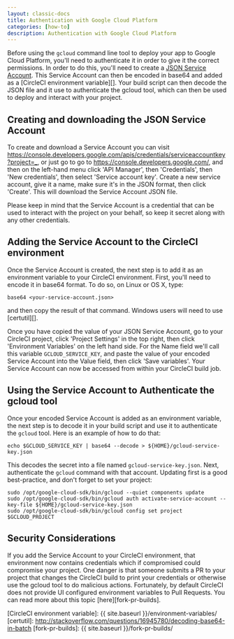 ```yaml
---
layout: classic-docs
title: Authentication with Google Cloud Platform
categories: [how-to]
description: Authentication with Google Cloud Platform
---
```


Before using the `gcloud` command line tool to deploy your app to Google Cloud 
Platform, you'll need to authenticate it in order to give it the correct 
permissions. In order to do this, you'll need to create a 
[JSON Service Account][]. This Service Account can then be encoded in base64 
and added as a [CircleCI environment variable][]. Your build script can then decode 
the JSON file and it use to authenticate the gcloud tool, which can then be 
used to deploy and interact with your project.

## Creating and downloading the JSON Service Account

To create and download a Service Account you can visit 
<https://console.developers.google.com/apis/credentials/serviceaccountkey?project=_>, 
or just go to go to <https://console.developers.google.com/>, and then on the 
left-hand menu click 'API Manager', then 'Credentials', then 'New credentials', 
then select 'Service account key'. Create a new service account, give it a 
name, make sure it's in the JSON format, then click 'Create'. This will 
download the Service Account JSON file.

Please keep in mind that the Service Account is a credential that can be used 
to interact with the project on your behalf, so keep it secret along with any 
other credentials.

## Adding the Service Account to the CircleCI environment

Once the Service Account is created, the next step is to add it as an 
environment variable to your CircleCI environment. First, you'll need to encode 
it in base64 format. To do so, on Linux or OS X, type:

```
base64 <your-service-account.json>
```

and then copy the result of that command. Windows users will need to use 
[certutil][].

Once you have copied the value of your JSON Service Account, go to your 
CircleCI project, click 'Project Settings' in the top right, then click 
'Environment Variables' on the left hand side. For the Name field we'll call 
this variable `GCLOUD_SERVICE_KEY`, and paste the value of your encoded Service 
Account into the Value field, then click 'Save variables'. Your Service Account 
can now be accessed from within your CircleCI build job.

## Using the Service Account to Authenticate the gcloud tool

Once your encoded Service Account is added as an environment variable, the next 
step is to decode it in your build script and use it to authenticate the 
`gcloud` tool. Here is an example of how to do that:

```
echo $GCLOUD_SERVICE_KEY | base64 --decode > ${HOME}/gcloud-service-key.json
```

This decodes the secret into a file named `gcloud-service-key.json`. Next, 
authenticate the `gcloud` command with that account. Updating first is a good 
best-practice, and don't forget to set your project:

```
sudo /opt/google-cloud-sdk/bin/gcloud --quiet components update
sudo /opt/google-cloud-sdk/bin/gcloud auth activate-service-account --key-file ${HOME}/gcloud-service-key.json
sudo /opt/google-cloud-sdk/bin/gcloud config set project $GCLOUD_PROJECT
```

## Security Considerations

If you add the Service Account to your CircleCI environment, that environment 
now contains credentials which if compromised could compromise your project. 
One danger is that someone submits a PR to your project that changes the 
CircleCI build to print your credentials or otherwise use the gcloud tool to do 
malicious actions. Fortunately, by default CircleCI does not provide UI 
configured environment variables to Pull Requests. You can read more about this 
topic [here][fork-pr-builds].



[JSON Service Account]: https://developers.google.com/identity/protocols/OAuth2ServiceAccount
[CircleCI environment variable]: {{ site.baseurl }}/environment-variables/
[certutil]: http://stackoverflow.com/questions/16945780/decoding-base64-in-batch
[fork-pr-builds]: {{ site.baseurl }}/fork-pr-builds/
